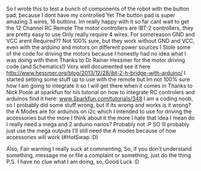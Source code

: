 So I wrote this to test a bunch of components of the robot with the button pad, because I dont have my controlled Yet
The button pad is super amazing 3 wires, 16 buttons. Im really happy with it so far
cant wait to get the 12 Channel RC Remote
The motor controllers are IBT-2 controllers, they are pretty easy to use Only really require 4 wires. For somereason GND and VCC arent Required??
Not 100% sure, but they work without GND and VCC, even with the arduino and motors on different power sources
I Stole some of the code for driving the motors because I honestly had no idea what I was doing with them 
Thanks to Dr Rainer Hessmer for the motor driving code (and Schematics!) 
Very well documented see it here http://www.hessmer.org/blog/2013/12/28/ibt-2-h-bridge-with-arduino/
I started setting some stuff up to use with the remote but Im not 100% sure how I am going to integrate it so I will get there when it comes in
Thanks to Nick Poole at sparkfun for his tutorial on how to integrate RC controlers and arduinos find it here: www.Sparkfun.com/tutorials/348
I am a coding noob, so I probably did some stuff wrong, but if its wrong and works is it wrong?
the A Modes are for arduinos on i2c which I intended to use for driving the accessories but the more I think about it the more I hate that Idea
I mean do I really need a mega and 2 arduino nanos? Probably not :P SO Ill probably just use the mega outputs
I'll still need the A modes because of how accessories will work (#HotSwap :D)


 Also, Fair warning I really suck at commenting, So, if you don't understand something, message me or file a complaint or something, just do the thing
P.S. I have no clue what I am doing, so, Good Luck :D
 